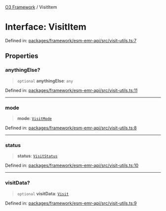 [O3 Framework](../API.md) / VisitItem

# Interface: VisitItem

Defined in: [packages/framework/esm-emr-api/src/visit-utils.ts:7](https://github.com/UjjawalPrabhat/openmrs-esm-core/blob/main/packages/framework/esm-emr-api/src/visit-utils.ts#L7)

## Properties

### anythingElse?

> `optional` **anythingElse**: `any`

Defined in: [packages/framework/esm-emr-api/src/visit-utils.ts:11](https://github.com/UjjawalPrabhat/openmrs-esm-core/blob/main/packages/framework/esm-emr-api/src/visit-utils.ts#L11)

***

### mode

> **mode**: [`VisitMode`](../enumerations/VisitMode.md)

Defined in: [packages/framework/esm-emr-api/src/visit-utils.ts:8](https://github.com/UjjawalPrabhat/openmrs-esm-core/blob/main/packages/framework/esm-emr-api/src/visit-utils.ts#L8)

***

### status

> **status**: [`VisitStatus`](../enumerations/VisitStatus.md)

Defined in: [packages/framework/esm-emr-api/src/visit-utils.ts:10](https://github.com/UjjawalPrabhat/openmrs-esm-core/blob/main/packages/framework/esm-emr-api/src/visit-utils.ts#L10)

***

### visitData?

> `optional` **visitData**: [`Visit`](Visit.md)

Defined in: [packages/framework/esm-emr-api/src/visit-utils.ts:9](https://github.com/UjjawalPrabhat/openmrs-esm-core/blob/main/packages/framework/esm-emr-api/src/visit-utils.ts#L9)

